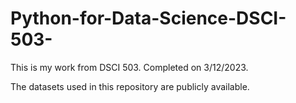 # Python-for-Data-Science-DSCI-503-
This is my work from DSCI 503. Completed on 3/12/2023.

The datasets used in this repository are publicly available.
